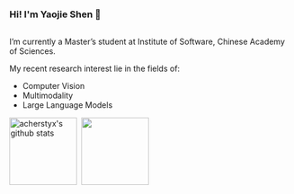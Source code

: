 ### Hi! I'm Yaojie Shen 👋

<img src="https://komarev.com/ghpvc/?username=acherstyx&style=for-the-badge&color=blue" alt=""/>

I’m currently a Master’s student at Institute of Software, Chinese Academy of Sciences.

My recent research interest lie in the fields of:

- Computer Vision
- Multimodality
- Large Language Models

<div>
<img height=120px align="center" src="https://github-readme-stats.vercel.app/api?username=acherstyx&show_icons=true&include_all_commits=true&count_private=true&bg_color=white&hide_border=true" alt="acherstyx's github stats" />&nbsp;
<img height=120px align="center" src="https://github-readme-stats.vercel.app/api/top-langs/?username=acherstyx&layout=compact&hide_border=true&bg_color=white" />
</div>
